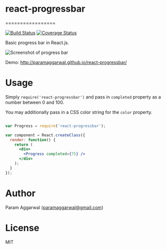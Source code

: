 # react-progressbar
=================

[![Build Status](https://travis-ci.org/paramaggarwal/react-progressbar.svg?branch=master)](https://travis-ci.org/paramaggarwal/react-progressbar)
[![Coverage Status](https://coveralls.io/repos/github/paramaggarwal/react-progressbar/badge.svg?branch=master)](https://coveralls.io/github/paramaggarwal/react-progressbar?branch=master)


Basic progress bar in React.js.

![Screenshot of progress bar](https://raw.githubusercontent.com/paramaggarwal/react-progressbar/master/screenshot.png)

Demo: http://paramaggarwal.github.io/react-progressbar/

Usage
=====


Simply `require('react-progressbar')` and pass in `completed` property as a number between 0 and 100.

You may additionally pass in a CSS color string for the `color` property.

```jsx

var Progress = require('react-progressbar');

var component = React.createClass({
  render: function() {
    return (
      <div>
        <Progress completed={75} />
      </div>
    );
  }
});
```

Author
======

Param Aggarwal (paramaggarwal@gmail.com)

License
=======

MIT
